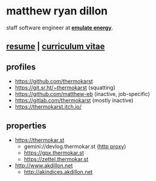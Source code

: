 # matthew ryan dillon

staff software engineer at [**emulate energy**](https://emulate.energy).

## [resume](https://docs.google.com/document/d/e/2PACX-1vR44-lKPVikU7PjGKjO3vBlTXeTgULeowFSF75pHHjPPvwfKeNfU2M8YXsmURWCJGIyb2Chgst-5n7T/pub) | [curriculum vitae](https://docs.google.com/document/d/e/2PACX-1vSSAGQWRA5yENXD6BwuTDY1EAMEMws4RcxfkW6wa8Y3jddS4d0C3go4-0mJO-94FHi1X_zRg8w-Cplp/pub)

## profiles

- https://github.com/thermokarst
- https://git.sr.ht/~thermokarst (squatting)
- https://github.com/matthew-eb (inactive, job-specific)
- https://gitlab.com/thermokarst (mostly inactive)
- https://thermokarst.itch.io/

## properties

- https://thermokar.st
  - gemini://devlog.thermokar.st ([http proxy](https://portal.mozz.us/gemini/devlog.thermokar.st))
  - https://gpx.thermokar.st
  - https://zettel.thermokar.st
- http://www.akdillon.net
  - http://akindices.akdillon.net

